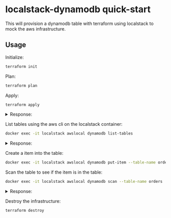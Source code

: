 # localstack-dynamodb quick-start

This will provision a dynamodb table with terraform using localstack to mock the aws infrastructure.

## Usage

Initialize:

```bash
terraform init
```

Plan:

```bash
terraform plan
```

Apply:

```bash
terraform apply
```

<details>
  <summary>Response:</summary>

```terraform
Terraform used the selected providers to generate the following execution plan. Resource actions are indicated with the following symbols:
  + create

Terraform will perform the following actions:

  # aws_dynamodb_table.orders will be created
  + resource "aws_dynamodb_table" "orders" {
      + arn              = (known after apply)
      + billing_mode     = "PROVISIONED"
      + hash_key         = "OrderID"
      + id               = (known after apply)
      + name             = "orders"
      + read_capacity    = 2
      + stream_arn       = (known after apply)
      + stream_label     = (known after apply)
      + stream_view_type = (known after apply)
      + tags_all         = (known after apply)
      + write_capacity   = 5

      + attribute {
          + name = "OrderID"
          + type = "S"
        }
    }

Plan: 1 to add, 0 to change, 0 to destroy.
```

</details>

List tables using the aws cli on the localstack container:

```bash
docker exec -it localstack awslocal dynamodb list-tables
```

<details>
  <summary>Response:</summary>

```json
{
    "TableNames": [
        "orders"
    ]
}
```

</details>

Create a item into the table:

```bash
docker exec -it localstack awslocal dynamodb put-item --table-name orders --item '{"OrderID": {"S": "order-123"}}'
```

Scan the table to see if the item is in the table:

```bash
docker exec -it localstack awslocal dynamodb scan --table-name orders
```

<details>
  <summary>Response:</summary>

```json
{
    "Items": [
        {
            "OrderID": {
                "S": "order-123"
            }
        }
    ],
    "Count": 1,
    "ScannedCount": 1,
    "ConsumedCapacity": null
}
```

</details>

Destroy the infrastructure:

```bash
terraform destroy
```
